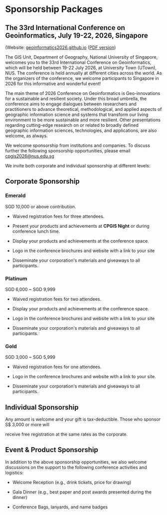 # Sponsorship Packages 

## The 33rd International Conference on Geoinformatics, July 19-22, 2026, Singapore

(Website: [geoinformatics2026.github.io](https://geoinformatics2026.github.io/) ([PDF version](pdf/Sponsorship_Packages_2026.pdf))

The GIS Unit, Department of Geography, National University of Singapore, welcomes you to the 33rd International Conference on Geoinformatics, which will be held between 19-22 July 2026, at University Town (UTown), NUS. The conference is held annually at different cities across the world. As the organizers of the conference, we welcome participants to Singapore in 2026 for this informative and wonderful event!

The main theme of 2026 Conference on Geoinformatics is Geo-innovations for a sustainable and resilient society. Under this broad umbrella, the conference aims to engage dialogues between researchers and practitioners to advance theoretical, methodological, and applied aspects of geographic information science and systems that transform our living environment to be more sustainable and more resilient. Other presentations regarding cutting-edge research on or related to broadly defined geographic information sciences, technologies, and applications, are also welcome, as always.

We welcome sponsorship from institutions and companies. To discuss further the following sponsorship opportunities, please email [cpgis2026@nus.edu.sg](mailto:cpgis2026@nus.edu.sg) 



We invite both corporate and individual sponsorship at different levels:

## Corporate Sponsorship

### Emerald

SGD 10,000 or above contribution.

- Waived registration fees for three attendees.

- Present your products and achievements at **CPGIS Night** or during conference lunch time.

- Display your products and achievements at the conference space.

- Logo in the conference brochures and website with a link to your site

- Disseminate your corporation's materials and giveaways to all participants.



### Platinum

SGD 6,000 ~ SGD 9,999

- Waived registration fees for two attendees.

- Display your products and achievements at the conference space.

- Logo in the conference brochures and website with a link to your site

- Disseminate your corporation's materials and giveaways to all participants.



### Gold

SGD 3,000 ~ SGD 5,999

- Waived registration fees for one attendees.

- Logo in the conference brochures and website with a link to your site.

- Disseminate your corporation's materials and giveaways to all participants.



## Individual Sponsorship

Any amount is welcome and your gift is tax-deductible. Those who sponsor S$ 3,000 or more will

receive free registration at the same rates as the corporate.



## Event & Product Sponsorship

In addition to the above sponsorship opportunities, we also welcome discussions on the support to the following conference activities and logistics:

- Welcome Reception (e.g., drink tickets, price for drawing)

- Gala Dinner (e.g., best paper and post awards presented during the dinner)

- Conference Bags, lanyards, and name badges

